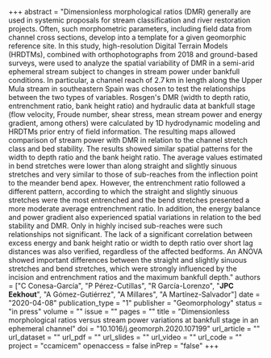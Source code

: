 +++
abstract = "Dimensionless morphological ratios (DMR) generally are used in systemic proposals for stream classification and river restoration projects. Often, such morphometric parameters, including field data from channel cross sections, develop into a template for a given geomorphic reference site. In this study, high-resolution Digital Terrain Models (HRDTMs), combined with orthophotographs from 2018 and ground-based surveys, were used to analyze the spatial variability of DMR in a semi-arid ephemeral stream subject to changes in stream power under bankfull conditions. In particular, a channel reach of 2.7 km in length along the Upper Mula stream in southeastern Spain was chosen to test the relationships between the two types of variables. Rosgen's DMR (width to depth ratio, entrenchment ratio, bank height ratio) and hydraulic data at bankfull stage (flow velocity, Froude number, shear stress, mean stream power and energy gradient, among others) were calculated by 1D hydrodynamic modeling and HRDTMs prior entry of field information. The resulting maps allowed comparison of stream power with DMR in relation to the channel stretch class and bed stability. The results showed similar spatial patterns for the width to depth ratio and the bank height ratio. The average values estimated in bend stretches were lower than along straight and slightly sinuous stretches and very similar to those of sub-reaches from the inflection point to the meander bend apex. However, the entrenchment ratio followed a different pattern, according to which the straight and slightly sinuous stretches were the most entrenched and the bend stretches presented a more moderate average entrenchment ratio. In addition, the energy balance and power gradient also experienced spatial variations in relation to the bed stability and DMR. Only in highly incised sub-reaches were such relationships not significant. The lack of a significant correlation between excess energy and bank height ratio or width to depth ratio over short lag distances was also verified, regardless of the affected bedforms. An ANOVA showed important differences between the straight and slightly sinuous stretches and bend stretches, which were strongly influenced by the incision and entrenchment ratios and the maximum bankfull depth."
authors = ["C Conesa-García", "P Pérez-Cutillas", "R García-Lorenzo", "**JPC Eekhout**", "A Gómez-Gutiérrez", "A Millares", "A Martínez-Salvador"]
date = "2020-04-08"
publication_type = "1"
publisher = "Geomorphology"
status = "in press"
volume = ""
issue = ""
pages = ""
title = "Dimensionless morphological ratios versus stream power variations at bankfull stage in an ephemeral channel"
doi = "10.1016/j.geomorph.2020.107199"
url_article = ""
url_dataset = ""
url_pdf = ""
url_slides = ""
url_video = ""
url_code = ""
project = "ccamicem"
openaccess = false
inPrep = "false"
+++


